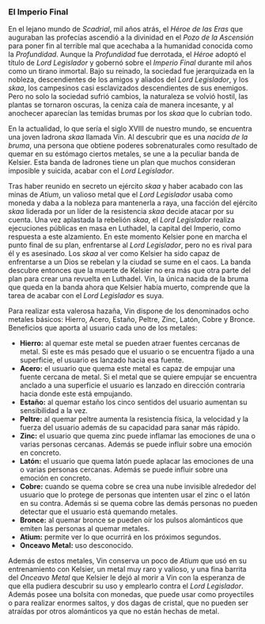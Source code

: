 ### El Imperio Final

En el lejano mundo de _Scadrial_, mil años atrás, el _Héroe de las Eras_ que auguraban las profecías ascendió a la divinidad en el _Pozo de la Ascensión_ para poner fin al terrible mal que acechaba a la humanidad conocida como la _Profundidad_. Aunque la _Profundidad_ fue derrotada, el _Héroe_ adoptó el título de _Lord Legislador_ y gobernó sobre el _Imperio Final_ durante mil años como un tirano inmortal. Bajo su reinado, la sociedad fue jerarquizada en la nobleza, descendientes de los amigos y aliados del _Lord Legislador_, y los _skaa_, los campesinos casi esclavizados descendientes de sus enemigos. Pero no solo la sociedad sufrió cambios, la naturaleza se volvió hostil, las plantas se tornaron oscuras, la ceniza caía de manera incesante, y al anochecer aparecían las temidas brumas por los _skaa_ que lo cubrían todo.

En la actualidad, lo que sería el siglo XVIII de nuestro mundo, se encuentra una joven ladrona _skaa_ llamada Vin. Al descubrir que es una _nacida de la bruma_, una persona que obtiene poderes sobrenaturales como resultado de quemar en su estómago ciertos metales, se une a la peculiar banda de Kelsier. Esta banda de ladrones tiene un plan que muchos consideran imposible y suicida, acabar con el _Lord Legislador_.

Tras haber reunido en secreto un ejército _skaa_ y haber acabado con las minas de _Atium_, un valioso metal que el _Lord Legislador_ usaba como moneda y daba a la nobleza para mantenerla a raya, una facción del ejército _skaa_ liderada por un líder de la resistencia _skaa_ decide atacar por su cuenta. Una vez aplastada la rebelión _skaa_, el _Lord Legislador_ realiza ejecuciones públicas en masa en Luthadel, la capital del Imperio, como respuesta a este alzamiento. En este momento Kelsier pone en marcha el punto final de su plan, enfrentarse al _Lord Legislador_, pero no es rival para él y es asesinado. Los _skaa_ al ver como Kelsier ha sido capaz de enfrentarse a un Dios se rebelan y la ciudad se sume en el caos. La banda descubre entonces que la muerte de Kelsier no era más que otra parte del plan para crear una revuelta en Luthadel. Vin, la única nacida de la bruma que queda en la banda ahora que Kelsier había muerto, comprende que la tarea de acabar con el _Lord Legislador_ es suya. 

Para realizar esta valerosa hazaña, Vin dispone de los denominados ocho metales básicos:
Hierro, Acero, Estaño, Peltre, Zinc, Latón, Cobre y Bronce. Beneficios que aporta al usuario cada uno de los metales:
- **Hierro:** al quemar este metal se pueden atraer fuentes cercanas de metal. Si este es más pesado que el usuario o se encuentra fijado a una superficie, el usuario es lanzado hacia esa fuente.
- **Acero:** el usuario que quema este metal es capaz de empujar una fuente cercana de metal. Si el metal que se quiere empujar se encuentra anclado a una superficie el usuario es lanzado en dirección contraria hacia donde este está empujando. 
- **Estaño:** al quemar estaño los cinco sentidos del usuario aumentan su sensibilidad a la vez.
- **Peltre:** al quemar peltre aumenta la resistencia física, la velocidad y la fuerza del usuario además de su capacidad para sanar más rápido.
- **Zinc:** el usuario que quema zinc puede inflamar las emociones de una o varias personas cercanas. Además se puede influir sobre una emoción en concreto.
- **Latón:** el usuario que quema latón puede aplacar las emociones de una o varias personas cercanas. Además se puede influir sobre una emoción en concreto.
- **Cobre:** cuando se quema cobre se crea una nube invisible alrededor del usuario que lo protege de personas que intenten usar el zinc o el latón en su contra. Además si se quema cobre las demás personas no pueden detectar que el usuario está quemando metales.
- **Bronce:** al quemar bronce se pueden oír los pulsos alománticos que emiten las personas al quemar metales. 
- **Atium:** permite ver lo que ocurrirá en los próximos segundos.
- **Onceavo Metal:** uso desconocido.

Además de estos metales, Vin conserva un poco de _Atium_ que usó en su entrenamiento con Kelsier, un metal muy raro y valioso, y una fina barrita del _Onceavo Metal_ que Kelsier le dejó al morir a Vin con la esperanza de que ella pudiera descubrir su uso y emplearlo contra el _Lord Legislador_. Además posee una bolsita con monedas, que puede usar como proyectiles o para realizar enormes saltos, y dos dagas de cristal, que no pueden ser atraídas por otros alománticos ya que no están hechas de metal.
